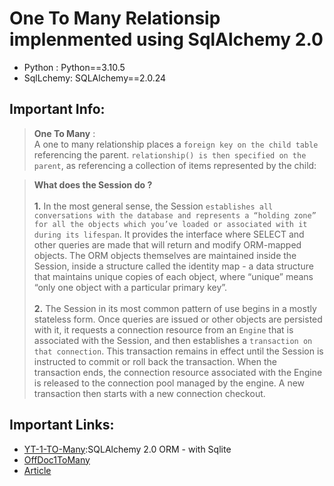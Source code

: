 # One To Many Relationsip implenmented using SqlAlchemy 2.0
- Python : Python==3.10.5
- SqlLchemy: SQLAlchemy==2.0.24


## Important Info:
> **One To Many** : </br> A one to many relationship places a `foreign key on the child table` referencing the parent. `relationship() is then specified on the parent`, as referencing a collection of items represented by the child:


> **What does the Session do ?** <br></br>**1.** In the most general sense, the Session `establishes all conversations with the database and represents a “holding zone” for all the objects which you’ve loaded or associated with it during its lifespan`. It provides the interface where SELECT and other queries are made that will return and modify ORM-mapped objects. The ORM objects themselves are maintained inside the Session, inside a structure called the identity map - a data structure that maintains unique copies of each object, where “unique” means “only one object with a particular primary key”. </br> </br> **2.** The Session in its most common pattern of use begins in a mostly stateless form. Once queries are issued or other objects are persisted with it, it requests a connection resource from an `Engine` that is associated with the Session, and then establishes a `transaction on that connection`. This transaction remains in effect until the Session is instructed to commit or roll back the transaction. When the transaction ends, the connection resource associated with the Engine is released to the connection pool managed by the engine. A new transaction then starts with a new connection checkout.


## Important Links:

- [YT-1-TO-Many](https://www.youtube.com/watch?v=cc0xt9uuKQo&t=396s):SQLAlchemy 2.0 ORM - with Sqlite 
- [OffDoc1ToMany](https://docs.sqlalchemy.org/en/20/orm/basic_relationships.html)
- [Article](https://www.digitalocean.com/community/tutorials/how-to-use-one-to-many-database-relationships-with-flask-sqlalchemy)